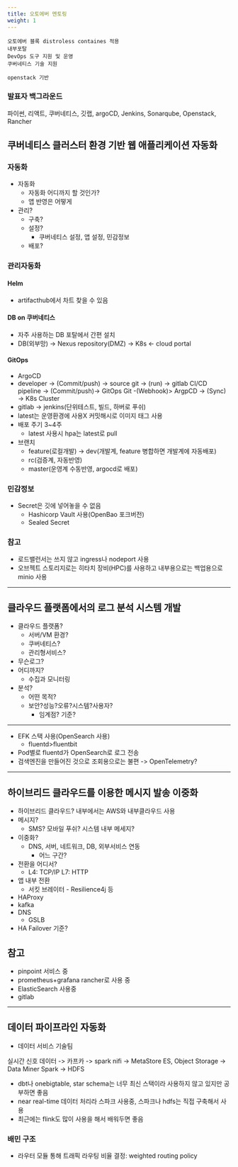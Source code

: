 ```yaml
---
title: 오토에버 멘토링
weight: 1
---
```

```
오토에버 블록 distroless containes 적용
내부포탈
DevOps 도구 지원 및 운영
쿠버네티스 기술 지원

openstack 기반
```
### 발표자 백그라운드
파이썬, 리액트, 쿠버네티스, 깃랩, argoCD, Jenkins, Sonarqube, Openstack, Rancher

## 쿠버네티스 클러스터 환경 기반 웹 애플리케이션 자동화
### 자동화
- 자동화
  - 자동화 어디까지 할 것인가?
  - 앱 반영은 어떻게
- 관리?
  - 구축?
  - 설정?
    - 쿠버네티스 설정, 앱 설정, 민감정보
  - 배포?
### 관리자동화
#### Helm
  - artifacthub에서 차트 찾을 수 있음
#### DB on 쿠버네티스
  - 자주 사용하는 DB 포탈에서 간편 설치
  - DB(외부망) -> Nexus repository(DMZ) -> K8s <- cloud portal
#### GitOps
  - ArgoCD
- developer -> (Commit/push) -> source git -> (run) -> gitlab CI/CD pipeline -> (Commit/push)-> GitOps Git -(Webhook)> ArgpCD -> (Sync) -> K8s Cluster
- gitlab -> jenkins(단위테스트, 빌드, 하버로 푸쉬)
- latest는 운영환경에 사용X 커밋해시로 이미지 태그 사용
- 배포 주기 3~4주
  - latest 사용시 hpa는 latest로 pull
- 브랜치
  - feature(로컬개발) -> dev(개발계, feature 병합하면 개발계에 자동배포)
  - rc(검증계, 자동반영)
  - master(운영계 수동반영, argocd로 배포)

### 민감정보
- Secret은 깃에 넣어놓을 수 없음
  - Hashicorp Vault 사용(OpenBao 포크버전)
  - Sealed Secret

### 참고
- 로드밸런서는 쓰지 않고 ingress나 nodeport 사용
- 오브젝트 스토리지로는 히타치 장비(HPC)를 사용하고 내부용으로는 백업용으로 minio 사용
---
## 클라우드 플랫폼에서의 로그 분석 시스템 개발
- 클라우드 플랫폼?
  - 서버/VM 환경?
  - 쿠버네티스?
  - 관리형서비스?
- 무슨로그?
- 어디까지?
  - 수집과 모니터링
- 분석?
  - 어떤 목적?
  - 보안?성능?오류?시스템?사용자?
    - 임계점? 기준?
---
- EFK 스택 사용(OpenSearch 사용)
  - fluentd>fluentbit
- Pod별로 fluentd가 OpenSearch로 로그 전송
- 검색엔진을 만들어진 것으로 조회용으로는 불편 -> OpenTelemetry?
---
## 하이브리드 클라우드를 이용한 메시지 발송 이중화
- 하이브리드 클라우드? 내부에서는 AWS와 내부클라우드 사용
- 메시지?
  - SMS? 모바일 푸쉬? 시스템 내부 메세지?
- 이중화?
  - DNS, 서버, 네트워크, DB, 외부서비스 연동
    - 어느 구간?
- 전환을 어디서?
  - L4: TCP/IP L7: HTTP
- 앱 내부 전환
  - 서킷 브레이터 - Resilience4j 등
- HAProxy
- kafka
- DNS
  - GSLB
- HA Failover 기준?

## 참고
- pinpoint 서비스 중
- prometheus+grafana rancher로 사용 중
- ElasticSearch 사용중
- gitlab
---
## 데이터 파이프라인 자동화
- 데이터 서비스 기술팀

실시간 신호 데이터 -> 카프카 -> spark nifi -> MetaStore ES, Object Storage -> Data Miner Spark -> HDFS

- dbt나 onebigtable, star schema는 너무 최신 스택이라 사용하지 않고 있지만 공부하면 좋음
- near real-time 데이터 처리라 스파크 사용중, 스파크나 hdfs는 직접 구축해서 사용
- 최근에는 flink도 많이 사용을 해서 배워두면 좋음

### 배민 구조
- 라우터 모듈 통해 트래픽 라우팅 비율 결정: weighted routing policy